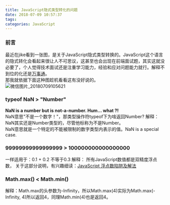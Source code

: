 ```yaml
---
title: JavaScript隐式类型转化的问题
date: 2018-07-09 10:57:37
tags:
categories: JavaScript
---
```

### 前言
最近在jike看到一张图，是关于JavaScript隐式类型转换的。JavaScript这个语言的隐式转化会看起来很让人不可思议，这甚至也会出现在前端面试题，其实这就没必要了，个人觉得技术面试还是注重学习能力，经验和应对问题能力就行。解释不到位的化还是[万事通](https://stackoverflow.com)。  
那我就依据下面这种图趁机看看这有没好说的。    
![微信图片_20180709105621](http://p7b9iw239.bkt.clouddn.com/微信图片_20180709105621.png)
<!--more-->

### typeof NaN > "Number"
**NaN is a number but is not-a-number. Hum... what ?!**   
NaN意思"不是一个数字！"，那类型操作符typeof下为啥返回Number?
解释：NaN其实还是Number类型的，尽管他标称为不是Number。  
NaN意思就是一个特定的不能被限制的数字类型内表示的值。NaN is a special case.

### 99999999999999999 > 100000000000000000
一样适用于：0.1 + 0.2 不等于0.3
解释： 所有JavaScript数值都是双精度浮点数，
关于这部分说明，有兴趣细读：[JavaScript 浮点数陷阱及解法](https://github.com/camsong/blog/issues/9)

### Math.max() < Math.min()
解释：Math.max的头参数为-Infinity，所以Math.max(4)实际为Math.max(-Infinity, 4)所以返回4，同理Math.min(4)也是返回4。
